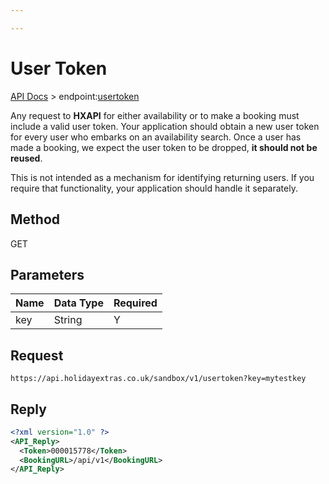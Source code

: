 ```yaml
---

---
```


# User Token

[API Docs](/hxapi/) > endpoint:[usertoken](usertoken)

Any request to **HXAPI** for either availability or to make a booking must include a valid user token. Your application should obtain a new user token for every user who embarks on an availability search. Once a user has made a booking, we expect the user token to be dropped, **it should not be reused**.

This is not intended as a mechanism for identifying returning users. If you require that functionality, your application should handle it separately.

## Method

GET






## Parameters

 | Name | Data Type | Required |
 | ---- | --------- | -------- |
 | key  | String    | Y        |



## Request

```
https://api.holidayextras.co.uk/sandbox/v1/usertoken?key=mytestkey
```



## Reply


```xml
<?xml version="1.0" ?>
<API_Reply>
  <Token>000015778</Token>
  <BookingURL>/api/v1</BookingURL>
</API_Reply>
```



